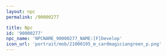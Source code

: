 ```yaml
---
layout: npc
permalink: /90000277

title: Npc
id: '90000277'
npc_name: 'NPCNAME_90000277_NAME:[F]Develop'
icon_url: 'portrait/mob/21000195_m_cardmagiciangreen_p.png'
---
```

